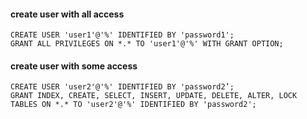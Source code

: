 #### create user with all access

```
CREATE USER 'user1'@'%' IDENTIFIED BY 'password1';
GRANT ALL PRIVILEGES ON *.* TO 'user1'@'%' WITH GRANT OPTION;
```

#### create user with some access
```
CREATE USER 'user2'@'%' IDENTIFIED BY 'password2’;
GRANT INDEX, CREATE, SELECT, INSERT, UPDATE, DELETE, ALTER, LOCK TABLES ON *.* TO 'user2'@'%' IDENTIFIED BY 'password2';
```
